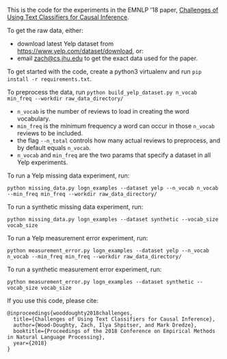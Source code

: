 This is the code for the experiments in the EMNLP '18 paper, [Challenges of Using Text Classifiers for Causal Inference](http://arxiv.org).

To get the raw data, either:
 - download latest Yelp dataset from https://www.yelp.com/dataset/download, or:
 - email zach@cs.jhu.edu to get the exact data used for the paper.

To get started with the code, create a python3 virtualenv and run ```pip install -r requirements.txt```.

To preprocess the data, run ```python build_yelp_dataset.py n_vocab min_freq --workdir raw_data_directory/```
 - ```n_vocab``` is the number of reviews to load in creating the word vocabulary.
 - ```min_freq``` is the minimum frequency a word can occur in those ```n_vocab``` reviews to be included.
 - the flag ```--n_total``` controls how many actual reviews to preprocess, and by default equals ```n_vocab```.
 - ```n_vocab``` and ```min_freq``` are the two params that specify a dataset in all Yelp experiments.
 
To run a Yelp missing data experiment, run:

  ```python missing_data.py logn_examples --dataset yelp --n_vocab n_vocab --min_freq min_freq --workdir raw_data_directory/```

To run a synthetic missing data experiment, run:

  ```python missing_data.py logn_examples --dataset synthetic --vocab_size vocab_size```
  
To run a Yelp measurement error experiment, run:

  ```python measurement_error.py logn_examples --dataset yelp --n_vocab n_vocab --min_freq min_freq --workdir raw_data_directory/```
  
To run a synthetic measurement error experiment, run:

  ```python measurement_error.py logn_examples --dataset synthetic --vocab_size vocab_size```
  
If you use this code, please cite:

```
@inproceedings{wooddoughty2018challenges,
  title={Challenges of Using Text Classifiers for Causal Inference},
  author={Wood-Doughty, Zach, Ilya Shpitser, and Mark Dredze},
  booktitle={Proceedings of the 2018 Conference on Empirical Methods in Natural Language Processing},
  year={2018}
}
```
